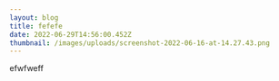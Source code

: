 ```yaml
---
layout: blog
title: fefefe
date: 2022-06-29T14:56:00.452Z
thumbnail: /images/uploads/screenshot-2022-06-16-at-14.27.43.png
---
```


efwfweff
